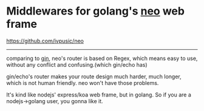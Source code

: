 
# Middlewares for golang's [neo][1] web frame
https://github.com/ivpusic/neo

----------

comparing to [gin][2], neo's router is based on Regex, which means easy to use, without any conflict and confusing.(which gin/echo has) 

gin/echo's router makes your route design much harder, much longer, which is not human friendly. neo won't have those problems.

It's kind like nodejs' express/koa web frame, but in golang. So if you are a nodejs->golang user, you gonna like it.


  [1]: https://github.com/ivpusic/neo
  [2]: https://github.com/gin-gonic/gin
